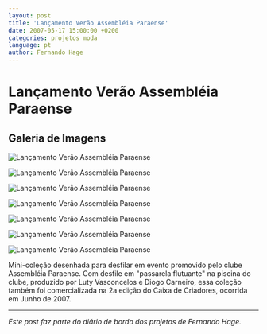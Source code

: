 ```yaml
---
layout: post
title: 'Lançamento Verão Assembléia Paraense'
date: 2007-05-17 15:00:00 +0200
categories: projetos moda
language: pt
author: Fernando Hage
---
```


# Lançamento Verão Assembléia Paraense

## Galeria de Imagens

![Lançamento Verão Assembléia Paraense](/assets/images/lancamento-verao-assembleia-paraense-01.jpg)

![Lançamento Verão Assembléia Paraense](/assets/images/lancamento-verao-assembleia-paraense-02.jpg)

![Lançamento Verão Assembléia Paraense](/assets/images/lancamento-verao-assembleia-paraense-03.jpg)

![Lançamento Verão Assembléia Paraense](/assets/images/lancamento-verao-assembleia-paraense-04.jpg)

![Lançamento Verão Assembléia Paraense](/assets/images/lancamento-verao-assembleia-paraense-05.jpg)

![Lançamento Verão Assembléia Paraense](/assets/images/lancamento-verao-assembleia-paraense-06.jpg)

![Lançamento Verão Assembléia Paraense](/assets/images/lancamento-verao-assembleia-paraense-07.jpg)

Mini-coleção desenhada para desfilar em evento promovido pelo clube Assembléia Paraense. Com desfile em "passarela flutuante" na piscina do clube, produzido por Luty Vasconcelos e Diogo Carneiro, essa coleção também foi comercializada na 2a edição do Caixa de Criadores, ocorrida em Junho de 2007.

---

*Este post faz parte do diário de bordo dos projetos de Fernando Hage.*